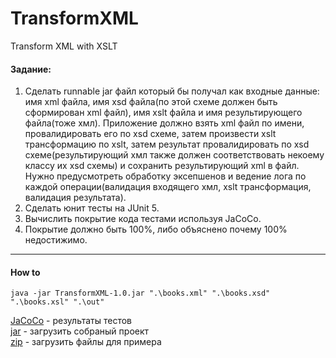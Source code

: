 # TransformXML

Transform XML with XSLT

#### Задание:
1. Сделать runnable jar файл который бы получал как входные данные:
имя xml файла, имя xsd файла(по этой схеме должен быть сформирован xml файл), имя xslt файла и имя результирующего файла(тоже хмл).
Приложение должно взять xml файл по имени, провалидировать его по xsd схеме, затем произвести xslt трансформацию по xslt,
затем результат провалидировать по xsd схеме(результирующий хмл также должен соответствовать некоему классу их xsd схемы) и сохранить результирующий xml в файл.
Нужно предусмотреть обработку эксепшенов и ведение лога по каждой операции(валидация входящего хмл, xslt трансформация, валидация результата).
2. Сделать юнит тесты на JUnit 5.
3. Вычислить покрытие кода тестами используя JaCoCo.
4. Покрытие должно быть 100%, либо объяснено почему 100% недостижимо.

 ---
#### How to

```console
java -jar TransformXML-1.0.jar ".\books.xml" ".\books.xsd" ".\books.xsl" ".\out"
```

[JaCoCo] - результаты тестов   
[jar] - загрузить собраный проект   
[zip] - загрузить файлы для примера   

[JaCoco]: <https://yokidjo.github.io/report/TransformXML/>
[jar]: <https://yokidjo.github.io/report/TransformXML/download/TransformXML-1.0.jar>
[zip]: <https://yokidjo.github.io/report/TransformXML/download/example.zip>
